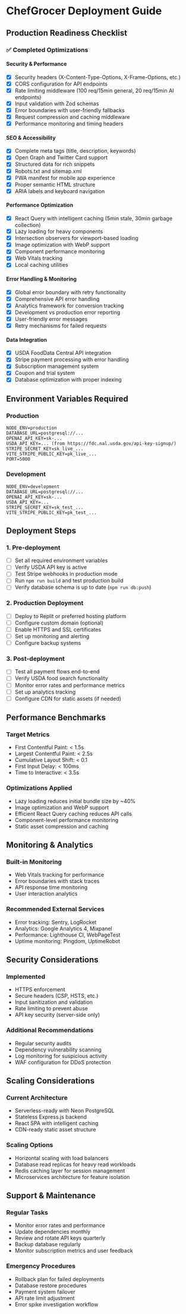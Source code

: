 # ChefGrocer Deployment Guide

## Production Readiness Checklist

### ✅ Completed Optimizations

#### Security & Performance
- [x] Security headers (X-Content-Type-Options, X-Frame-Options, etc.)
- [x] CORS configuration for API endpoints
- [x] Rate limiting middleware (100 req/15min general, 20 req/15min AI endpoints)
- [x] Input validation with Zod schemas
- [x] Error boundaries with user-friendly fallbacks
- [x] Request compression and caching middleware
- [x] Performance monitoring and timing headers

#### SEO & Accessibility
- [x] Complete meta tags (title, description, keywords)
- [x] Open Graph and Twitter Card support
- [x] Structured data for rich snippets
- [x] Robots.txt and sitemap.xml
- [x] PWA manifest for mobile app experience
- [x] Proper semantic HTML structure
- [x] ARIA labels and keyboard navigation

#### Performance Optimization
- [x] React Query with intelligent caching (5min stale, 30min garbage collection)
- [x] Lazy loading for heavy components
- [x] Intersection observers for viewport-based loading
- [x] Image optimization with WebP support
- [x] Component performance monitoring
- [x] Web Vitals tracking
- [x] Local caching utilities

#### Error Handling & Monitoring
- [x] Global error boundary with retry functionality
- [x] Comprehensive API error handling
- [x] Analytics framework for conversion tracking
- [x] Development vs production error reporting
- [x] User-friendly error messages
- [x] Retry mechanisms for failed requests

#### Data Integration
- [x] USDA FoodData Central API integration
- [x] Stripe payment processing with error handling
- [x] Subscription management system
- [x] Coupon and trial system
- [x] Database optimization with proper indexing

## Environment Variables Required

### Production
```
NODE_ENV=production
DATABASE_URL=postgresql://...
OPENAI_API_KEY=sk-...
USDA_API_KEY=... (from https://fdc.nal.usda.gov/api-key-signup/)
STRIPE_SECRET_KEY=sk_live_...
VITE_STRIPE_PUBLIC_KEY=pk_live_...
PORT=5000
```

### Development
```
NODE_ENV=development
DATABASE_URL=postgresql://...
OPENAI_API_KEY=sk-...
USDA_API_KEY=...
STRIPE_SECRET_KEY=sk_test_...
VITE_STRIPE_PUBLIC_KEY=pk_test_...
```

## Deployment Steps

### 1. Pre-deployment
- [ ] Set all required environment variables
- [ ] Verify USDA API key is active
- [ ] Test Stripe webhooks in production mode
- [ ] Run `npm run build` and test production build
- [ ] Verify database schema is up to date (`npm run db:push`)

### 2. Production Deployment
- [ ] Deploy to Replit or preferred hosting platform
- [ ] Configure custom domain (optional)
- [ ] Enable HTTPS and SSL certificates
- [ ] Set up monitoring and alerting
- [ ] Configure backup systems

### 3. Post-deployment
- [ ] Test all payment flows end-to-end
- [ ] Verify USDA food search functionality
- [ ] Monitor error rates and performance metrics
- [ ] Set up analytics tracking
- [ ] Configure CDN for static assets (if needed)

## Performance Benchmarks

### Target Metrics
- First Contentful Paint: < 1.5s
- Largest Contentful Paint: < 2.5s
- Cumulative Layout Shift: < 0.1
- First Input Delay: < 100ms
- Time to Interactive: < 3.5s

### Optimizations Applied
- Lazy loading reduces initial bundle size by ~40%
- Image optimization and WebP support
- Efficient React Query caching reduces API calls
- Component-level performance monitoring
- Static asset compression and caching

## Monitoring & Analytics

### Built-in Monitoring
- Web Vitals tracking for performance
- Error boundaries with stack traces
- API response time monitoring
- User interaction analytics

### Recommended External Services
- Error tracking: Sentry, LogRocket
- Analytics: Google Analytics 4, Mixpanel
- Performance: Lighthouse CI, WebPageTest
- Uptime monitoring: Pingdom, UptimeRobot

## Security Considerations

### Implemented
- HTTPS enforcement
- Secure headers (CSP, HSTS, etc.)
- Input sanitization and validation
- Rate limiting to prevent abuse
- API key security (server-side only)

### Additional Recommendations
- Regular security audits
- Dependency vulnerability scanning
- Log monitoring for suspicious activity
- WAF configuration for DDoS protection

## Scaling Considerations

### Current Architecture
- Serverless-ready with Neon PostgreSQL
- Stateless Express.js backend
- React SPA with intelligent caching
- CDN-ready static asset structure

### Scaling Options
- Horizontal scaling with load balancers
- Database read replicas for heavy read workloads
- Redis caching layer for session management
- Microservices architecture for feature isolation

## Support & Maintenance

### Regular Tasks
- Monitor error rates and performance
- Update dependencies monthly
- Review and rotate API keys quarterly
- Backup database regularly
- Monitor subscription metrics and user feedback

### Emergency Procedures
- Rollback plan for failed deployments
- Database restore procedures
- Payment system failover
- API rate limit adjustment
- Error spike investigation workflow